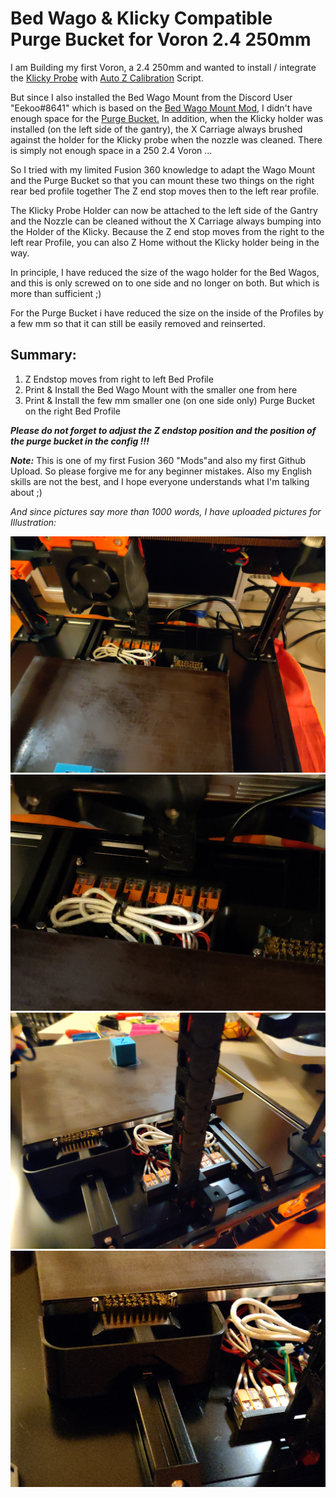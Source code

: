 # Bed Wago & Klicky Compatible Purge Bucket for Voron 2.4 250mm
I am Building my first Voron, a 2.4 250mm and wanted to install / integrate the [Klicky Probe](https://github.com/jlas1/Klicky-Probe) with [Auto Z Calibration](https://github.com/protoloft/klipper_z_calibration) Script.

But since I also installed the Bed Wago Mount from the Discord User "Eekoo#8641" which is based on the [Bed Wago Mount Mod](../../deepfriedheroin/v2_bed_wagos), I didn't have enough space for the [Purge Bucket.](../../edwardyeeks/Decontaminator_Purge_Bucket_&_Nozzle_Scrubber)
In addition, when the Klicky holder was installed (on the left side of the gantry), the X Carriage always brushed against the holder for the Klicky probe when the nozzle was cleaned.
There is simply not enough space in a 250 2.4 Voron ...

So I tried with my limited Fusion 360 knowledge to adapt the Wago Mount and the Purge Bucket so that you can mount these two things on the right rear bed profile together
The Z end stop moves then to the left rear profile. 

The Klicky Probe Holder can now be attached to the left side of the Gantry and the Nozzle can be cleaned without the X Carriage always bumping into the Holder of the Klicky.
Because the Z end stop moves from the right to the left rear Profile, you can also Z Home without the Klicky holder being in the way. 

In principle, I have reduced the size of the wago holder for the Bed Wagos, and this is only screwed on to one side and no longer on both.
But which is more than sufficient ;) 

For the Purge Bucket i have reduced the size on the inside of the Profiles by a few mm so that it can still be easily removed and reinserted.

## Summary:

 1. Z Endstop moves from right to left Bed Profile
 2. Print & Install the Bed Wago Mount with the smaller one from here
 3. Print & Install the few mm smaller one (on one side only) Purge
    Bucket on the right Bed Profile
     
***Please do not forget to adjust the Z endstop position and the position of the purge bucket in the config !!!***

***Note:***
This is one of my first Fusion 360 "Mods"and also my first Github Upload.
So please forgive me for any beginner mistakes.
Also my English skills are not the best, and I hope everyone understands what I'm talking about ;)

*And since pictures say more than 1000 words, I have uploaded pictures for Illustration:*

![enter image description here](images/IMG_20210928_210536.jpg)
![enter image description here](images/IMG_20210928_210542.jpg)
![enter image description here](images/IMG_20210928_210626.jpg)
![enter image description here](images/IMG_20210928_210647.jpg)
